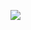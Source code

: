 
![](https://scontent.fhkg4-1.fna.fbcdn.net/v/t1.0-9/46395265_10156937433988552_1185512949104508928_n.jpg?_nc_cat=100&_nc_ht=scontent.fhkg4-1.fna&oh=9d04cff18a2ee16d344029826c3b2ab3&oe=5C6FF60C)
